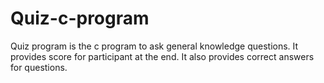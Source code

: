 # Quiz-c-program
Quiz program is the c program to ask general knowledge questions. It provides score for participant at the end. It also provides correct answers for questions.
